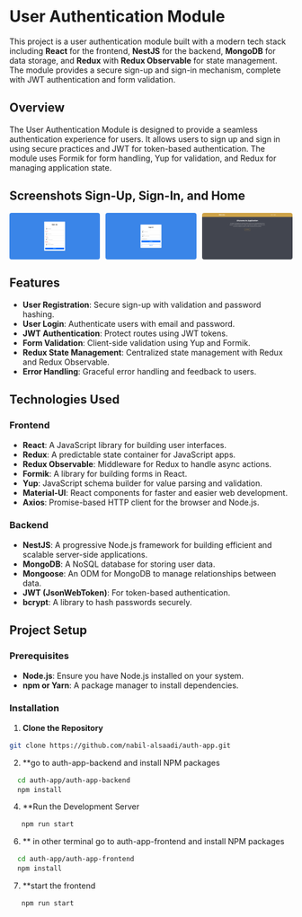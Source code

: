 # User Authentication Module

This project is a user authentication module built with a modern tech stack including **React** for the frontend, **NestJS** for the backend, **MongoDB** for data storage, and **Redux** with **Redux Observable** for state management. The module provides a secure sign-up and sign-in mechanism, complete with JWT authentication and form validation.


## Overview

The User Authentication Module is designed to provide a seamless authentication experience for users. It allows users to sign up and sign in using secure practices and JWT for token-based authentication. The module uses Formik for form handling, Yup for validation, and Redux for managing application state.

## Screenshots Sign-Up, Sign-In, and Home
<div style="display: flex; justify-content: space-between; align-items: center;">
  <img src="screenshots/signup.png" alt="Sign-Up Page" style="width: 32%; margin-right: 10px; border-radius: 4px;" />
  <img src="screenshots/signin.png" alt="Sign-In Page" style="width: 32%; margin-right: 10px; border-radius: 4px;" />
  <img src="screenshots/home.png" alt="User Profile" style="width: 32%; border-radius: 4px;" />
</div>

## Features

- **User Registration**: Secure sign-up with validation and password hashing.
- **User Login**: Authenticate users with email and password.
- **JWT Authentication**: Protect routes using JWT tokens.
- **Form Validation**: Client-side validation using Yup and Formik.
- **Redux State Management**: Centralized state management with Redux and Redux Observable.
- **Error Handling**: Graceful error handling and feedback to users.

## Technologies Used

### Frontend

- **React**: A JavaScript library for building user interfaces.
- **Redux**: A predictable state container for JavaScript apps.
- **Redux Observable**: Middleware for Redux to handle async actions.
- **Formik**: A library for building forms in React.
- **Yup**: JavaScript schema builder for value parsing and validation.
- **Material-UI**: React components for faster and easier web development.
- **Axios**: Promise-based HTTP client for the browser and Node.js.

### Backend

- **NestJS**: A progressive Node.js framework for building efficient and scalable server-side applications.
- **MongoDB**: A NoSQL database for storing user data.
- **Mongoose**: An ODM for MongoDB to manage relationships between data.
- **JWT (JsonWebToken)**: For token-based authentication.
- **bcrypt**: A library to hash passwords securely.


## Project Setup

### Prerequisites

- **Node.js**: Ensure you have Node.js installed on your system.
- **npm or Yarn**: A package manager to install dependencies.

### Installation

1. **Clone the Repository**
  ```sh
  git clone https://github.com/nabil-alsaadi/auth-app.git
  ```
2. **go to auth-app-backend and install NPM packages
```sh
  cd auth-app/auth-app-backend
  npm install
  ``` 
4. **Run the Development Server
```sh
   npm run start
   ```
6. ** in other terminal go to auth-app-frontend and install NPM packages
```sh
  cd auth-app/auth-app-frontend
  npm install
  ```
7. **start the frontend
```sh
   npm run start
   ```
   
